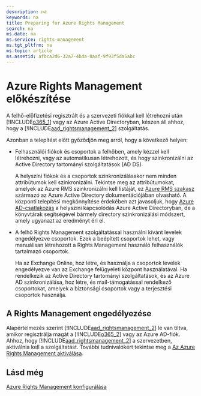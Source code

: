 ```yaml
---
description: na
keywords: na
title: Preparing for Azure Rights Management
search: na
ms.date: na
ms.service: rights-management
ms.tgt_pltfrm: na
ms.topic: article
ms.assetid: afbca2d6-32a7-4bda-8aaf-9f93f5da5abc
---
```

# Azure Rights Management elők&#233;sz&#237;t&#233;se
A felhő-előfizetési regisztrált és a szervezeti fiókkal kell létrehozni után [!INCLUDE[o365_1](../Token/o365_1_md.md)] vagy az Azure Active Directoryban, készen áll ahhoz, hogy a [!INCLUDE[aad_rightsmanagement_2](../Token/aad_rightsmanagement_2_md.md)] szolgáltatás.

Azonban a telepítést előtt győződjön meg arról, hogy a következő helyen:

-   Felhasználói fiókok és csoportok a felhőben, amely kézzel kell létrehozni, vagy az automatikusan létrehozott, és hogy szinkronizálni az Active Directory tartományi szolgáltatások (AD DS).

    A helyszíni fiókok és a csoportok szinkronizálásakor nem minden attribútumok kell szinkronizálni. Tekintse meg az attribútumokat, amelyek az Azure RMS szinkronizálni kell listáját, ez [Azure RMS szakasz](https://azure.microsoft.com/documentation/articles/active-directory-aadconnectsync-attributes-synchronized/) származó az Azure Active Directory dokumentációjában olvasható. A központi telepítési megkönnyítése érdekében azt javasoljuk, hogy [Azure AD-csatlakozás](http://azure.microsoft.com/documentation/articles/active-directory-aadconnect/) a helyszíni kapcsolódás Azure Active Directoryban, de a könyvtárak segítségével bármely directory szinkronizálási módszert, amely ugyanazt az eredményt éri el.

-   A felhő Rights Management szolgáltatással használni kívánt levelek engedélyezve csoportok. Ezek a beépített csoportok lehet, vagy manuálisan létrehozott a Rights Management használó felhasználók tartalmazó csoportok.

    Ha az Exchange Online, hoz létre, és használja a csoportok levelek engedélyezve van az Exchange felügyeleti központ használatával. Ha rendelkezik az Active Directory tartományi szolgáltatások, és az Azure AD szinkronizálása, hoz létre, és mail-támogatással rendelkező csoportokat, amelyek a biztonsági csoportok vagy a terjesztési csoportok használja.

## A Rights Management engedélyezése
Alapértelmezés szerint [!INCLUDE[aad_rightsmanagement_2](../Token/aad_rightsmanagement_2_md.md)] le van tiltva, amikor regisztrálja magát a [!INCLUDE[o365_2](../Token/o365_2_md.md)] vagy az Azure AD-fiók. Ahhoz, hogy [!INCLUDE[aad_rightsmanagement_2](../Token/aad_rightsmanagement_2_md.md)] a szervezetben, aktiválnia kell a szolgáltatást. További tudnivalókért tekintse meg a [Az Azure Rights Management aktiválása](../Topic/Activating_Azure_Rights_Management.md).

## Lásd még
[Azure Rights Management konfigurálása](../Topic/Configuring_Azure_Rights_Management.md)

